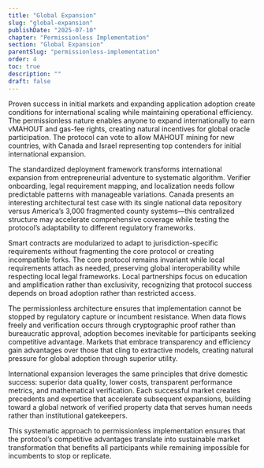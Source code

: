 ```yaml
---
title: "Global Expansion"
slug: "global-expansion"
publishDate: "2025-07-10"
chapter: "Permissionless Implementation"
section: "Global Expansion"
parentSlug: "permissionless-implementation"
order: 4
toc: true
description: ""
draft: false
---
```


Proven success in initial markets and expanding application adoption create conditions for international scaling while maintaining operational efficiency. The permissionless nature enables anyone to expand internationally to earn vMAHOUT and gas-fee rights, creating natural incentives for global oracle participation. The protocol can vote to allow MAHOUT mining for new countries, with Canada and Israel representing top contenders for initial international expansion.

The standardized deployment framework transforms international expansion from entrepreneurial adventure to systematic algorithm. Verifier onboarding, legal requirement mapping, and localization needs follow predictable patterns with manageable variations. Canada presents an interesting architectural test case with its single national data repository versus America’s 3,000 fragmented county systems—this centralized structure may accelerate comprehensive coverage while testing the protocol’s adaptability to different regulatory frameworks.

Smart contracts are modularized to adapt to jurisdiction-specific requirements without fragmenting the core protocol or creating incompatible forks. The core protocol remains invariant while local requirements attach as needed, preserving global interoperability while respecting local legal frameworks. Local partnerships focus on education and amplification rather than exclusivity, recognizing that protocol success depends on broad adoption rather than restricted access.

The permissionless architecture ensures that implementation cannot be stopped by regulatory capture or incumbent resistance. When data flows freely and verification occurs through cryptographic proof rather than bureaucratic approval, adoption becomes inevitable for participants seeking competitive advantage. Markets that embrace transparency and efficiency gain advantages over those that cling to extractive models, creating natural pressure for global adoption through superior utility.

International expansion leverages the same principles that drive domestic success: superior data quality, lower costs, transparent performance metrics, and mathematical verification. Each successful market creates precedents and expertise that accelerate subsequent expansions, building toward a global network of verified property data that serves human needs rather than institutional gatekeepers.

This systematic approach to permissionless implementation ensures that the protocol’s competitive advantages translate into sustainable market transformation that benefits all participants while remaining impossible for incumbents to stop or replicate.
